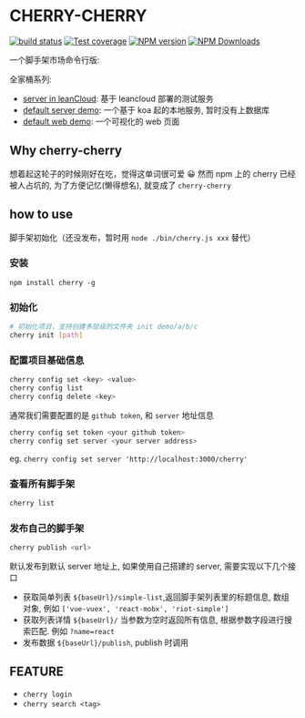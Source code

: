 # CHERRY-CHERRY

[![build status](https://img.shields.io/travis/cyseria/cherry-scaffold/master.svg?style=flat-square)](https://travis-ci.org/cyseria/cherry-scaffold)
[![Test coverage](https://img.shields.io/codecov/c/github/cyseria/cherry-scaffold.svg?style=flat-square)](https://codecov.io/github/cyseria/cherry-scaffold?branch=master)
[![NPM version](https://img.shields.io/npm/v/cherry-scaffold.svg?style=flat-square)](https://www.npmjs.com/package/cherry-scaffold)
[![NPM Downloads](https://img.shields.io/npm/dm/cherry-scaffold.svg?style=flat-square&maxAge=43200)](https://www.npmjs.com/package/cherry-scaffold)

一个脚手架市场命令行版:

全家桶系列:
- [server in leanCloud](https://github.com/cyseria/cherry-leancloud-server): 基于 leancloud 部署的测试服务
- [default server demo](https://github.com/cyseria/cherry-default-server): 一个基于 koa 起的本地服务, 暂时没有上数据库
- [default web demo](https://github.com/cyseria/cherry-default-web): 一个可视化的 web 页面

## Why cherry-cherry
想着起这轮子的时候刚好在吃，觉得这单词很可爱 😀
然而 npm 上的 cherry 已经被人占坑的, 为了方便记忆(懒得想名), 就变成了 `cherry-cherry`

## how to use
脚手架初始化（还没发布，暂时用 `node ./bin/cherry.js xxx` 替代）

### 安装
```
npm install cherry -g
```

### 初始化
```bash
# 初始化项目，支持创建多层级的文件夹 init demo/a/b/c
cherry init [path]
```

### 配置项目基础信息
```bash
cherry config set <key> <value>
cherry config list
cherry config delete <key>
```

通常我们需要配置的是 `github token`, 和 `server` 地址信息

```bash
cherry config set token <your github token>
cherry config set server <your server address>
```

eg. `cherry config set server 'http://localhost:3000/cherry'`

### 查看所有脚手架
```bash
cherry list
```

### 发布自己的脚手架
```bash
cherry publish <url>
```

默认发布到默认 server 地址上, 如果使用自己搭建的 server, 需要实现以下几个接口

- 获取简单列表
    `${baseUrl}/simple-list`,返回脚手架列表里的标题信息, 数组对象, 例如 `['vue-vuex', 'react-mobx', 'riot-simple']`
- 获取列表详情
    `${baseUrl}/` 当参数为空时返回所有信息, 根据参数字段进行搜索匹配. 例如 `?name=react`
- 发布数据
    `${baseUrl}/publish`, publish 时调用

## FEATURE

- `cherry login`
- `cherry search <tag>`
